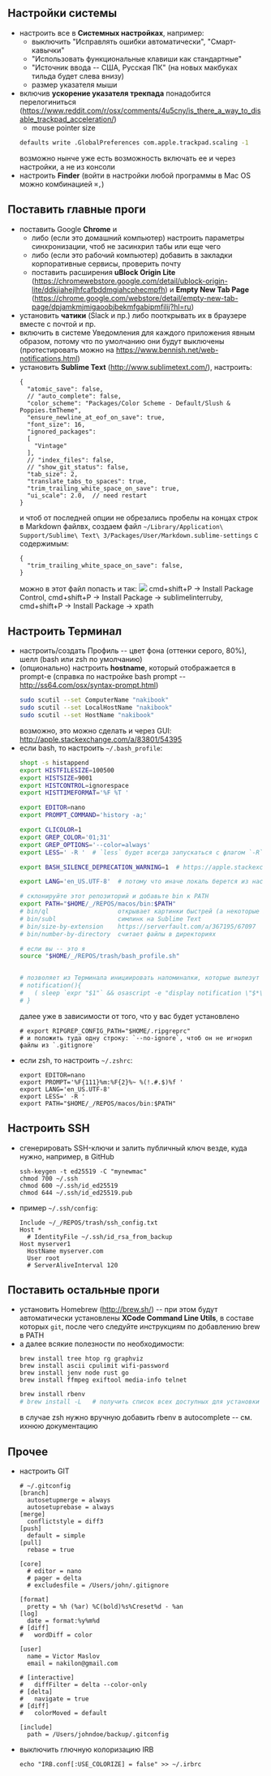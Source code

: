 ## Настройки системы

* настроить все в **Системных настройках**, например:
  * выключить "Исправлять ошибки автоматически", "Смарт-кавычки"
  * "Использовать функциональные клавиши как стандартные"
  * "Источник ввода -- США, Русская ПК" (на новых макбуках тильда будет слева внизу)
  * размер указателя мыши
* включив **ускорение указателя трекпада** понадобится перелогиниться (https://www.reddit.com/r/osx/comments/4u5cny/is_there_a_way_to_disable_trackpad_acceleration/)
  * mouse pointer size
  ```bash
  defaults write .GlobalPreferences com.apple.trackpad.scaling -1
  ```
  возможно нынче уже есть возможность включать ее и через настройки, а не из консоли
* настроить **Finder** (войти в настройки любой программы в Mac OS можно комбинацией `⌘,`)

## Поставить главные проги

* поставить Google **Chrome** и
  * либо (если это домашний компьютер) настроить параметры синхронизации, чтоб не засинхрил табы или еще чего
  * либо (если это рабочий компьютер) добавить в закладки корпоративные сервисы, проверить почту
  * поставить расширения **uBlock Origin Lite** (https://chromewebstore.google.com/detail/ublock-origin-lite/ddkjiahejlhfcafbddmgiahcphecmpfh) и **Empty New Tab Page** (https://chrome.google.com/webstore/detail/empty-new-tab-page/dpjamkmjmigaoobjbekmfgabipmfilij?hl=ru)
* установить **чатики** (Slack и пр.) либо пооткрывать их в браузере вместе с почтой и пр.
* включить в системе Уведомления для каждого приложения явным образом, потому что по умолчанию они будут выключены (протестировать можно на https://www.bennish.net/web-notifications.html)
* установить **Sublime Text** (http://www.sublimetext.com/), настроить:
  ```
  {
    "atomic_save": false,
    // "auto_complete": false,
    "color_scheme": "Packages/Color Scheme - Default/Slush & Poppies.tmTheme",
    "ensure_newline_at_eof_on_save": true,
    "font_size": 16,
    "ignored_packages":
    [
      "Vintage"
    ],
    // "index_files": false,
    // "show_git_status": false,
    "tab_size": 2,
    "translate_tabs_to_spaces": true,
    "trim_trailing_white_space_on_save": true,
    "ui_scale": 2.0,  // need restart
  }
  ```
  и чтоб от последней опции не обрезались пробелы на концах строк в Markdown файлвх, создаем файл `~/Library/Application\ Support/Sublime\ Text\ 3/Packages/User/Markdown.sublime-settings` с содержимым:
  ```
  {
    "trim_trailing_white_space_on_save": false,
  }
  ```
  можно в этот файл попасть и так: ![](https://i.imgur.com/RWFBSbq.png)
  cmd+shift+P -> Install Package Control, cmd+shift+P -> Install Package -> sublimelinterruby, cmd+shift+P -> Install Package -> xpath

## Настроить Терминал

* настроить/создать Профиль -- цвет фона (оттенки серого, 80%), шелл (bash или zsh по умолчанию)
* (опционально) настроить **hostname**, который отображается в prompt-е (справка по настройке bash prompt -- http://ss64.com/osx/syntax-prompt.html)
  ```bash
  sudo scutil --set ComputerName "nakibook"
  sudo scutil --set LocalHostName "nakibook"
  sudo scutil --set HostName "nakibook"
  ```
  возможно, это можно сделать и через GUI: http://apple.stackexchange.com/a/83801/54395
* если bash, то настроить `~/.bash_profile`:
  ```bash
  shopt -s histappend
  export HISTFILESIZE=100500
  export HISTSIZE=9001
  export HISTCONTROL=ignorespace
  export HISTTIMEFORMAT='%F %T '

  export EDITOR=nano
  export PROMPT_COMMAND='history -a;'

  export CLICOLOR=1
  export GREP_COLOR='01;31'
  export GREP_OPTIONS='--color=always'
  export LESS=' -R '  # `less` будет всегда запускаться с флагом `-R` (для цветных букв)

  export BASH_SILENCE_DEPRECATION_WARNING=1  # https://apple.stackexchange.com/q/371997/54395

  export LANG='en_US.UTF-8'  # потому что иначе локаль берется из настроек ОС, а там у нас стоит русский

  # склонируйте этот репозиторий и добавьте bin к PATH
  export PATH="$HOME/_/REPOS/macos/bin:$PATH"
  # bin/ql                   открывает картинки быстрей (а некоторые файлы, например .obj, даже правильней), чем просмотрщик, который вызывается через open
  # bin/subl                 симлинк на Sublime Text
  # bin/size-by-extension    https://serverfault.com/a/367195/67097
  # bin/number-by-directory  считает файлы в директориях

  # если вы -- это я
  source "$HOME/_/REPOS/trash/bash_profile.sh"


  # позволяет из Терминала инициировать напоминалки, которые вылезут в правом верхнем углу через заданное время
  # notification(){
  #   ( sleep `expr "$1"` && osascript -e "display notification \"$*\" with Title \"Notification from Terminal\"" )&
  # }
  ```
  далее уже в зависимости от того, что у вас будет установлено
  ```
  # export RIPGREP_CONFIG_PATH="$HOME/.ripgreprc"
  # и положить туда одну строку: `--no-ignore`, чтоб он не игнорил файлы из `.gitignore`
  ```
* если zsh, то настроить `~/.zshrc`:
  ```
  export EDITOR=nano
  export PROMPT='%F{111}%m:%F{2}%~ %(!.#.$)%f '
  export LANG='en_US.UTF-8'
  export LESS=' -R '
  export PATH="$HOME/_/REPOS/macos/bin:$PATH"
  ```

## Настроить SSH

* сгенерировать SSH-ключи и залить публичный ключ везде, куда нужно, например, в GitHub
  ```
  ssh-keygen -t ed25519 -C "mynewmac"
  chmod 700 ~/.ssh
  chmod 600 ~/.ssh/id_ed25519
  chmod 644 ~/.ssh/id_ed25519.pub
  ```
* пример `~/.ssh/config`:
  ```
  Include ~/_/REPOS/trash/ssh_config.txt
  Host *
    # IdentityFile ~/.ssh/id_rsa_from_backup
  Host myserver1
    HostName myserver.com
    User root
    # ServerAliveInterval 120
  ```

## Поставить остальные проги

* установить Homebrew (http://brew.sh/) -- при этом будут автоматически установлены **XCode Command Line Utils**, в составе которых `git`, после чего следуйте инструкциям по добавлению brew в PATH
* а далее всякие полезности по необходимости:
  ```
  brew install tree htop rg graphviz
  brew install ascii cpulimit wifi-password
  brew install jenv node rust go
  brew install ffmpeg exiftool media-info telnet
  ```
  ```bash
  brew install rbenv
  # brew install -L   # получить список всех доступных для установки
  ```
  в случае zsh нужно вручную добавить rbenv в autocomplete -- см. ихнюю документацию

## Прочее

* настроить GIT
  ```
  # ~/.gitconfig
  [branch]
    autosetupmerge = always
    autosetuprebase = always
  [merge]
    conflictstyle = diff3
  [push]
    default = simple
  [pull]
    rebase = true

  [core]
    # editor = nano
    # pager = delta
    # excludesfile = /Users/john/.gitignore

  [format]
    pretty = %h (%ar) %C(bold)%s%Creset%d - %an
  [log]
    date = format:%y%m%d
  # [diff]
  #   wordDiff = color

  [user]
    name = Victor Maslov
    email = nakilon@gmail.com

  # [interactive]
  #   diffFilter = delta --color-only
  # [delta]
  #   navigate = true
  # [diff]
  #   colorMoved = default

  [include]
    path = /Users/johndoe/backup/.gitconfig
  ```
* выключить глючную колоризацию IRB
  ```
  echo "IRB.conf[:USE_COLORIZE] = false" >> ~/.irbrc
  ```
